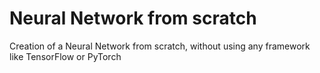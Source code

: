 # Neural Network from scratch
Creation of a Neural Network from scratch, without using any framework like TensorFlow or PyTorch
